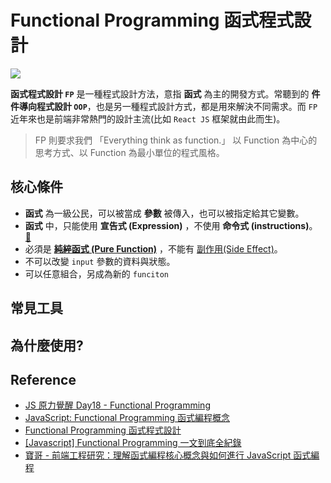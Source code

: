 # Functional Programming 函式程式設計

![](/Javascript/img/functional-programming.png)

**函式程式設計 `FP`** 是一種程式設計方法，意指 **函式** 為主的開發方式。常聽到的 **件件導向程式設計 `OOP`**，也是另一種程式設計方式，都是用來解決不同需求。而 `FP` 近年來也是前端非常熱門的設計主流(比如 `React JS` 框架就由此而生)。

> FP 則要求我們 「Everything think as function.」 以 Function 為中心的思考方式、以 Function 為最小單位的程式風格。

## 核心條件

- **函式** 為一級公民，可以被當成 **參數** 被傳入，也可以被指定給其它變數。
- **函式** 中，只能使用 **宣告式 (Expression)** ，不使用 **命令式 (instructions)**。 [🔗](https://www.notion.so/Declarative-vs-Imperative-1d36095623484227a50cf2776328bb95)
- 必須是 [**純綷函式 (Pure Function)**](/Javascript/pure-function) ，不能有 [副作用(Side Effect)](/Javascript/side-effects)。
- 不可以改變 `input` 參數的資料與狀態。
- 可以任意組合，另成為新的 `funciton`

## 常見工具

## 為什麼使用?

## Reference

- [JS 原力覺醒 Day18 - Functional Programming](https://ithelp.ithome.com.tw/articles/10224130)
- [JavaScript: Functional Programming 函式編程概念](https://totoroliu.medium.com/javascript-functional-programming-%E5%87%BD%E5%BC%8F%E7%B7%A8%E7%A8%8B%E6%A6%82%E5%BF%B5-e8f4e778fc08)
- [Functional Programming 函式程式設計](https://mgleon08.github.io/blog/2019/07/26/functional-programming/)
- [[Javascript] Functional Programming 一文到底全紀錄](https://medium.com/%E4%B8%80%E5%80%8B%E5%B0%8F%E5%B0%8F%E5%B7%A5%E7%A8%8B%E5%B8%AB%E7%9A%84%E9%9A%A8%E6%89%8B%E7%AD%86%E8%A8%98/javascript-functional-programming-%E4%B8%80%E6%96%87%E5%88%B0%E5%BA%95%E5%85%A8%E7%B4%80%E9%8C%84-95ff19d9892)
- [寶哥 - 前端工程研究：理解函式編程核心概念與如何進行 JavaScript 函式編程](https://blog.miniasp.com/post/2016/12/10/Functional-Programming-in-JavaScript)
